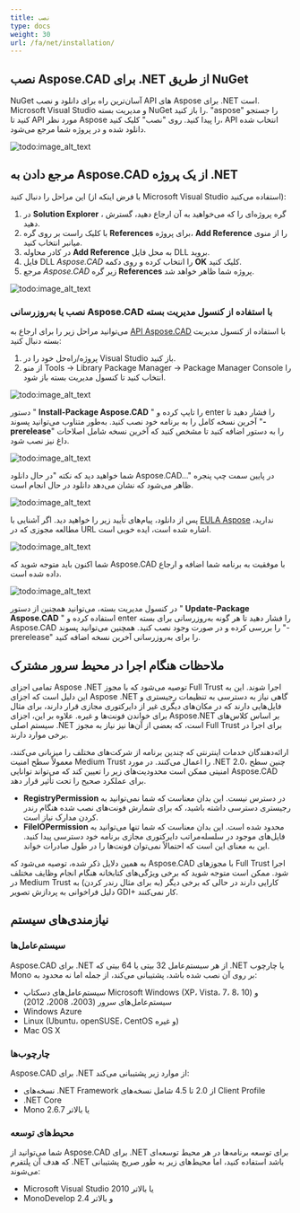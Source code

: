 ```yaml
---
title: نصب
type: docs
weight: 30
url: /fa/net/installation/
---
```


## **نصب Aspose.CAD برای .NET از طریق NuGet**

NuGet آسان‌ترین راه برای دانلود و نصب API های Aspose برای .NET است. Microsoft Visual Studio و مدیریت بسته NuGet را باز کنید. "aspose" را جستجو کنید تا API مورد نظر Aspose را پیدا کنید. روی "نصب" کلیک کنید، API انتخاب شده دانلود شده و در پروژه شما مرجع می‌شود.

![todo:image_alt_text](/_assets/install/installation_1.png)

## **مرجع دادن به Aspose.CAD از یک پروژه .NET**

این مراحل را دنبال کنید (با فرض اینکه از Microsoft Visual Studio استفاده می‌کنید):

1. در **Solution Explorer** ، گره پروژه‌ای را که می‌خواهید به آن ارجاع دهید، گسترش دهید.
1. با کلیک راست بر روی گره **References** برای پروژه، **Add Reference** را از منوی میانبر انتخاب کنید.
1. در کادر محاوله **Add Reference** به محل فایل DLL بروید.
1. فایل DLL *Aspose.CAD* را انتخاب کرده و روی دکمه **OK** کلیک کنید.
1. مرجع *Aspose.CAD* زیر گره **References** پروژه شما ظاهر خواهد شد.

![todo:image_alt_text](/_assets/install/installation_2.png)

### **نصب یا به‌روزرسانی Aspose.CAD با استفاده از کنسول مدیریت بسته**

می‌توانید مراحل زیر را برای ارجاع به [API Aspose.CAD](https://www.nuget.org/packages/Aspose.CAD/) با استفاده از کنسول مدیریت بسته دنبال کنید:

1. پروژه/راه‌حل خود را در Visual Studio باز کنید.
1. از منو Tools -> Library Package Manager -> Package Manager Console را انتخاب کنید تا کنسول مدیریت بسته باز شود.

![todo:image_alt_text](/_assets/install/installation_3.png)

دستور " **Install-Package Aspose.CAD** " را تایپ کرده و enter را فشار دهید تا آخرین نسخه کامل را به برنامه خود نصب کنید. به‌طور متناوب می‌توانید پسوند "**-prerelease**" را به دستور اضافه کنید تا مشخص کنید که آخرین نسخه شامل اصلاحات داغ نیز نصب شود.

![todo:image_alt_text](/_assets/install/installation_4.png)

شما خواهید دید که نکته "در حال دانلود Aspose.CAD..." در پایین سمت چپ پنجره ظاهر می‌شود که نشان می‌دهد دانلود در حال انجام است.

![todo:image_alt_text](/_assets/install/installation_5.png)

پس از دانلود، پیام‌های تأیید زیر را خواهید دید. اگر آشنایی با [EULA Aspose](https://about.aspose.com/legal/eula) ندارید، مطالعه مجوزی که در URL اشاره شده است، ایده خوبی است.

![todo:image_alt_text](/_assets/install/installation_6.png)

شما اکنون باید متوجه شوید که Aspose.CAD با موفقیت به برنامه شما اضافه و ارجاع داده شده است.

![todo:image_alt_text](/_assets/install/installation_7.png)

در کنسول مدیریت بسته، می‌توانید همچنین از دستور " **Update-Package Aspose.CAD** " استفاده کرده و enter را فشار دهید تا هر گونه به‌روزرسانی برای بسته Aspose.CAD را بررسی کرده و در صورت وجود نصب کنید. همچنین می‌توانید پسوند "-prerelease" را برای به‌روزرسانی آخرین نسخه اضافه کنید.

## **ملاحظات هنگام اجرا در محیط سرور مشترک**

تمامی اجزای Aspose .NET توصیه می‌شود که با مجوز Full Trust اجرا شوند. این به این دلیل است که اجزای Aspose .NET گاهی نیاز به دسترسی به تنظیمات رجیستری و فایل‌هایی دارند که در مکان‌های دیگری غیر از دایرکتوری مجازی قرار دارند، برای مثال برای خواندن فونت‌ها و غیره. علاوه بر این، اجزای Aspose.NET بر اساس کلاس‌های سیستم اصلی .NET است، که بعضی از آن‌ها نیز نیاز به مجوز Full Trust برای اجرا در برخی موارد دارند.

ارائه‌دهندگان خدمات اینترنتی که چندین برنامه از شرکت‌های مختلف را میزبانی می‌کنند، معمولاً سطح امنیت Medium Trust را اعمال می‌کنند. در مورد .NET 2.0، چنین سطح امنیتی ممکن است محدودیت‌های زیر را تعیین کند که می‌تواند توانایی Aspose.CAD برای عملکرد صحیح را تحت تأثیر قرار دهد.

- **RegistryPermission** در دسترس نیست. این بدان معناست که شما نمی‌توانید به رجیستری دسترسی داشته باشید، که برای شمارش فونت‌های نصب شده هنگام رندر کردن مدارک نیاز است.
- **FileIOPermission** محدود شده است. این بدان معناست که شما تنها می‌توانید به فایل‌های موجود در سلسله‌مراتب دایرکتوری مجازی برنامه خود دسترسی پیدا کنید. این به معنای این است که احتمالاً نمی‌توان فونت‌ها را در طول صادرات خواند.

به همین دلایل ذکر شده، توصیه می‌شود که Aspose.CAD با مجوزهای Full Trust اجرا شود. ممکن است متوجه شوید که برخی ویژگی‌های کتابخانه هنگام انجام وظایف مختلف در Medium Trust کارایی دارند در حالی که برخی دیگر (به برای مثال رندر کردن) به دلیل فراخوانی به پردازش تصویر GDI+ کار نمی‌کنند.

## **نیازمندی‌های سیستم**

### **سیستم‌عامل‌ها**

Aspose.CAD برای .NET از هر سیستم‌عامل 32 بیتی یا 64 بیتی که .NET یا چارچوب Mono بر روی آن نصب شده باشد، پشتیبانی می‌کند، از جمله اما نه محدود به:

- سیستم‌عامل‌های دسکتاپ Microsoft Windows (XP، Vista، 7، 8، 10) و سیستم‌عامل‌های سرور (2003، 2008، 2012)
- Windows Azure
- Linux (Ubuntu، openSUSE، CentOS و غیره)
- Mac OS X

### **چارچوب‌ها**

Aspose.CAD برای .NET از موارد زیر پشتیبانی می‌کند:

- نسخه‌های .NET Framework از 2.0 تا 4.5 شامل نسخه‌های Client Profile
- .NET Core
- Mono 2.6.7 یا بالاتر

### **محیط‌های توسعه**

شما می‌توانید از Aspose.CAD برای .NET برای توسعه برنامه‌ها در هر محیط توسعه‌ای که هدف آن پلتفرم .NET باشد استفاده کنید، اما محیط‌های زیر به طور صریح پشتیبانی می‌شوند:

- Microsoft Visual Studio 2010 یا بالاتر
- MonoDevelop 2.4 و بالاتر
